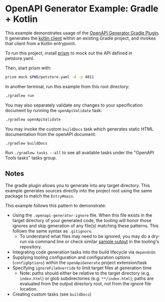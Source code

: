 # OpenAPI Generator Example: Gradle + Kotlin

This example demonstrates usage of the [OpenAPI Generator Gradle Plugin](https://github.com/OpenAPITools/openapi-generator/tree/master/modules/openapi-generator-gradle-plugin).
It generates the [kotlin client](https://openapi-generator.tech/docs/generators/kotlin) within an existing Gradle project, and invokes that client from a Kotlin entrypoint.

To run this project, install [prism](https://github.com/stoplightio/prism) to mock out the API defined in petstore.yaml.

Then, start prism with:

```bash
prism mock $PWD/petstore.yaml -d -p 4011
```

In another terminal, run this example from this root directory:

```bash
./gradlew run
```

You may also separately validate any changes to your specification document by running the `openApiValidate` task:

```bash
./gradlew openApiValidate
```

You may invoke the custom `buildDocs` task which generates static HTML documentation from the openAPI document:

```bash
./gradlew buildDocs
```

Run `./gradlew tasks --all` to see all available tasks under the "OpenAPI Tools tasks" tasks group.

## Notes

The gradle plugin allows you to generate into any target directory. This example generates sources directly into the project root using the same package to match the `Entry#main`.

This example follows this pattern to demonstrate:

* Using the `.openapi-generator-ignore` file. When this file exists in the target directory of your generated code, the tooling will honor those ignores and skip generation of any file(s) matching these patterns. This follows the same syntax as `.gitignore`.
  - To understand what files may need to be ignored, you may do a dry-run via command line or check similar [sample output](https://github.com/OpenAPITools/openapi-generator/tree/master/samples/client/petstore) in the tooling's repository.
* Integrating code generation tasks into the build lifecycle via `dependsOn`
* Supplying tooling configuration and configuration options (`configOptions`) within the `openApiGenerate` project extension/task
* Specifying `ignoreFileOverride` to limit target files at generation time
  - Note: paths should either be relative to the target directory (e.g. `index.html`) or glob subdirectories (e.g. `**/index.html`); paths are evaluated from the output directory root, not from the ignore file location.
* Creating custom tasks (see `buildDocs`) 

